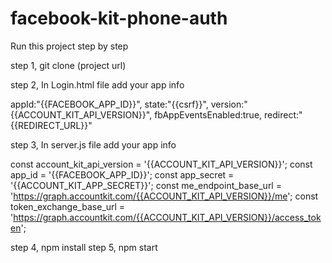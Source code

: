 # facebook-kit-phone-auth
Run this project step by step 

step 1, git clone (project url)

step 2, In Login.html file add your app info

appId:"{{FACEBOOK_APP_ID}}", 
state:"{{csrf}}", 
version:"{{ACCOUNT_KIT_API_VERSION}}",
fbAppEventsEnabled:true,
redirect:"{{REDIRECT_URL}}"

step 3, In server.js file add your app info

const account_kit_api_version = '{{ACCOUNT_KIT_API_VERSION}}';
const app_id = '{{FACEBOOK_APP_ID}}';
const app_secret = '{{ACCOUNT_KIT_APP_SECRET}}';
const me_endpoint_base_url = 'https://graph.accountkit.com/{{ACCOUNT_KIT_API_VERSION}}/me';
const token_exchange_base_url = 'https://graph.accountkit.com/{{ACCOUNT_KIT_API_VERSION}}/access_token'; 

step 4, npm install
step 5, npm start
